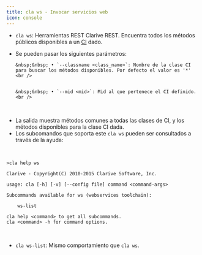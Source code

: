 ```yaml
---
title: cla ws - Invocar servicios web
icon: console
---
```

* `cla ws`: Herramientas REST Clarive REST. Encuentra todos los métodos públicos disponibles a un [CI](Conceptos/ci) dado.
* Se pueden pasar los siguientes parámetros: <br />
 
      &nbsp;&nbsp; • `--classname <class_name>`: Nombre de la clase CI para buscar los métodos disponibles. Por defecto el valor es '*' <br />


      &nbsp;&nbsp; • `--mid <mid>`: Mid al que pertenece el CI definido. <br />

<br />

* La salida muestra métodos comunes a todas las clases de CI, y los métodos disponibles para la clase CI dada.
* Los subcomandos que soporta este `cla ws` pueden ser consultados a través de la ayuda:

<br />

    >cla help ws

    Clarive - Copyright(C) 2010-2015 Clarive Software, Inc.

    usage: cla [-h] [-v] [--config file] command <command-args>

    Subcommands available for ws (webservices toolchain):

        ws-list

    cla help <command> to get all subcommands.
    cla <command> -h for command options.

<br />

* `cla ws-list`: Mismo comportamiento que `cla ws`.

